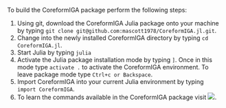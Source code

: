 To build the CoreformIGA package perform the following steps:

1. Using git, download the CoreformIGA Julia package onto your machine by typing `git clone git@github.com:mascott1978/CoreformIGA.jl.git`.
2. Change into the newly installed CoreformIGA directory by typing `cd CoreformIGA.jl`.
3. Start Julia by typing `julia`
4. Activate the Julia package installation mode by typing `]`. Once in this mode type `activate .` to activate the CoreformIGA environment. To leave package mode type `Ctrl+c or Backspace`.
5. Import CoreformIGA into your current Julia environment by typing `import CoreformIGA`.
6. To learn the commands available in the CoreformIGA package visit [![](https://img.shields.io/badge/docs-stable-blue.svg)](https://mascott1978.github.io/CoreformIGA.jl).

